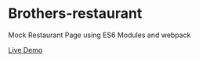 # Brothers-restaurant
Mock Restaurant Page using ES6 Modules and webpack

<a href="https://khabera.github.io/Brothers-restaurant/">Live Demo</a>
